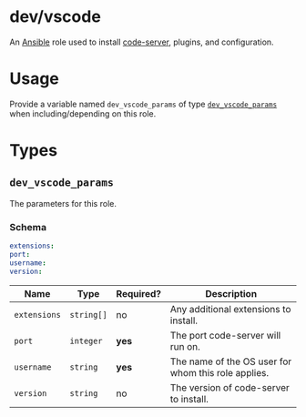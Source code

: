 # dev/vscode

An [Ansible](https://www.ansible.com) role used to install [code-server](https://github.com/cdr/code-server), plugins,
and configuration.

# Usage

Provide a variable named `dev_vscode_params` of type [`dev_vscode_params`](#dev_vscode_params) when including/depending
on this role.

# Types

## `dev_vscode_params`

The parameters for this role.

### Schema

```yaml
extensions:
port:
username:
version:
```

| Name         | Type       | Required? | Description                                         |
|--------------|------------|-----------|-----------------------------------------------------|
| `extensions` | `string[]` | no        | Any additional extensions to install.               |
| `port`       | `integer`  | **yes**   | The port code-server will run on.                   |
| `username`   | `string`   | **yes**   | The name of the OS user for whom this role applies. |
| `version`    | `string`   | no        | The version of code-server to install.              |

